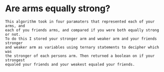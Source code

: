 # Are arms equally strong?
	This algorithm took in four paramaters that represented each of your arms, and
	each of you friends arms, and compared if you were both equally strong or not.
	To do this I stored your stronger arm and weaker arm and your friends stronger
	and weaker arm as variables using ternary statements to decipher which was 
	the stronger of each persons arm. Then returned a boolean on if your strongest
	equaled your friends and your weakest equaled your friends.